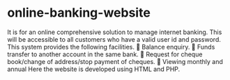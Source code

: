 # online-banking-website
It is for an online comprehensive solution to manage internet banking. This will be
accessible to all customers who have a valid user id and password. This system provides the
following facilities.
 Balance enquiry.
 Funds transfer to another account in the same bank.
 Request for cheque book/change of address/stop payment of cheques.
 Viewing monthly and annual
Here the website is developed using HTML and PHP.
